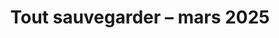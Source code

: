 ---
layout: post
title: "Tout sauve­gar­der – mars 2025"
link: https://n.survol.fr/n/tout-sauvegarder-mars-2025
author: ""
published_date: ""
description: "Nettoyer les écuries d’Au­gias c’est de la nioniotte à côté du projet de rapa­trier toutes mes données en local pour les sauve­gar­der."
language: "fr"
categories: "Liens"
tags: "auto-hébergement"
og-tags: "auto-hébergement"
permalink: /:categories/:year/:month/:day/:title/
---